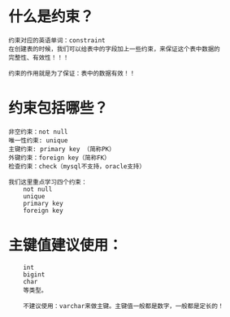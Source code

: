 # 什么是约束？
	约束对应的英语单词：constraint
	在创建表的时候，我们可以给表中的字段加上一些约束，来保证这个表中数据的
	完整性、有效性！！！

	约束的作用就是为了保证：表中的数据有效！！
# 约束包括哪些？
	非空约束：not null
	唯一性约束: unique
	主键约束: primary key （简称PK）
	外键约束：foreign key（简称FK）
	检查约束：check（mysql不支持，oracle支持）

	我们这里重点学习四个约束：
		not null
		unique
		primary key
		foreign key
# 主键值建议使用：
		int
		bigint
		char
		等类型。

		不建议使用：varchar来做主键。主键值一般都是数字，一般都是定长的！

